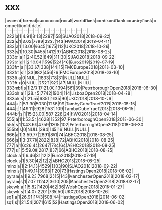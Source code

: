 # xxx


|eventId|format|succeeded|result|worldRank|continentRank|countryRank|competitionId|date|  
|	--|--|--|--|--|--|--|--|--|--|--|--|--|--|--|  
|222|a|1|4.91|8113|2287|158|SUAO2018|2018-09-22|  
|222|s|1|3.02|7699|2337|143|HWO2018|2018-04-14|  
|333|a|1|13.00|6645|1675|112|UKC2018|2018-10-26|  
|333|s|1|10.30|5455|1412|97|ABHC2018|2018-08-25|  
|333bf|a|1|2:40.52|849|311|30|SUAO2018|2018-09-22|  
|333bf|s|1|2:10.04|1598|524|46|Euro2018|2018-07-19|  
|333fm|a|1|33.67|338|144|15|FMCEurope2018|2018-03-10|  
|333fm|s|1|33|982|456|26|FMCEurope2018|2018-03-10|  
|333ft|a|0|NULL|1833|718|31|NULL|NULL|  
|333ft|s|0|NULL|2523|922|47|NULL|NULL|  
|333mbf|s|1|2/3 17:21.00|1394|561|39|PeterboroughOpen2018|2018-06-30|  
|333oh|a|1|28.45|7742|1904|114|LisboaOpen2018|2018-04-28|  
|333oh|s|1|21.55|6351|1635|90|UKC2018|2018-10-26|  
|444|a|1|53.90|5030|1286|99|TarnbyCubeTraef2018|2018-06-15|  
|444|s|1|49.11|5928|1531|109|TarnbyCubeTraef2018|2018-06-15|  
|444bf|s|1|15:28.00|587|228|24|HWO2018|2018-04-14|  
|555|a|1|1:53.54|4628|1252|97|PeterboroughOpen2018|2018-06-30|  
|555|s|1|1:43.66|4759|1305|102|PeterboroughOpen2018|2018-06-30|  
|555bf|s|0|NULL|394|145|16|NULL|NULL|  
|666|a|1|3:59.77|2891|851|74|ABHC2018|2018-08-25|  
|666|s|1|3:37.78|2822|828|72|ABHC2018|2018-08-25|  
|777|a|1|6:26.44|2647|784|64|ABHC2018|2018-08-25|  
|777|s|1|5:59.08|2817|837|66|ABHC2018|2018-08-25|  
|clock|a|1|6.46|31|12|2|Euro2018|2018-07-19|  
|clock|s|1|5.30|42|12|2|ABHC2018|2018-08-25|  
|minx|a|1|2:14.13|4529|1303|90|SUAO2018|2018-09-22|  
|minx|s|1|1:49.14|3963|1120|73|HastingsOpen2018|2018-06-02|  
|pyram|a|1|9.23|7968|2515|143|ManchesterOpen2018|2018-02-17|  
|pyram|s|1|7.07|11242|3610|205|ManchesterOpen2018|2018-02-17|  
|skewb|a|1|5.82|1420|462|36|WelshOpen2018|2018-01-27|  
|skewb|s|1|4.07|2201|735|50|UKC2018|2018-10-26|  
|sq1|a|1|26.91|1743|508|44|HastingsOpen2018|2018-06-02|  
|sq1|s|1|21.54|2071|615|52|HastingsOpen2018|2018-06-02|  
